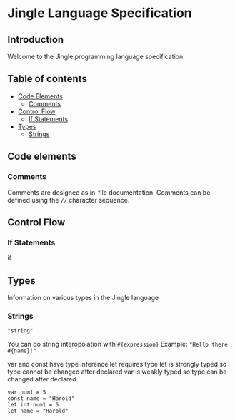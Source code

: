 # Jingle Language Specification
## Introduction
Welcome to the Jingle programming language specification.

## Table of contents
- [Code Elements](https://github.com/jingle-lang/jingle/blob/master/docs/LANGUAGE_SPEC.md#code-elements)
  - [Comments](https://github.com/jingle-lang/jingle/blob/master/docs/LANGUAGE_SPEC.md#comments)
- [Control Flow](https://github.com/jingle-lang/jingle/blob/master/docs/LANGUAGE_SPEC.md#control-flow)
  - [If Statements](https://github.com/jingle-lang/jingle/blob/master/docs/LANGUAGE_SPEC.md#if-statements)
- [Types](https://github.com/jingle-lang/jingle/blob/master/docs/LANGUAGE_SPEC.md#types)
  - [Strings](https://github.com/jingle-lang/jingle/blob/master/docs/LANGUAGE_SPEC.md#types)

## Code elements
### Comments
Comments are designed as in-file documentation. Comments can be defined using the `//` character sequence.

## Control Flow
### If Statements
if

## Types
Information on various types in the Jingle language
### Strings
`"string"`

You can do string interopolation with `#{expression}` Example: `"Hello there #{name}!" `

var and const have type inference
let requires type
let is strongly typed so type cannot be changed after declared
var is weakly typed so type can be changed after declared
```
var num1 = 5
const name = "Harold" 
let int num1 = 5
let name = "Harold" 
```
